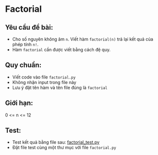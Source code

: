 # Factorial
## Yêu cầu đề bài:
- Cho số nguyên không âm `n`. Viết hàm `factorial(n)` trả lại kết quả của phép tính `n!`.
- Hàm `factorial` cần được viết bằng cách đệ quy.

## Quy chuẩn:
- Viết code vào file `factorial.py`
- Không nhận input trong file này
- Lưu ý đặt tên hàm và tên file đúng là `factorial`

## Giới hạn:

0 <= n <= 12

## Test:
- Test kết quả bằng file sau: [factorial_test.py](factorial_test.py)
- Đặt file test cùng một thư mục với file `factorial.py`